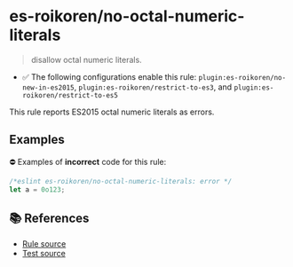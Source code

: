 # es-roikoren/no-octal-numeric-literals
> disallow octal numeric literals.

- ✅ The following configurations enable this rule: `plugin:es-roikoren/no-new-in-es2015`, `plugin:es-roikoren/restrict-to-es3`, and `plugin:es-roikoren/restrict-to-es5`

This rule reports ES2015 octal numeric literals as errors.

## Examples

⛔ Examples of **incorrect** code for this rule:

```js
/*eslint es-roikoren/no-octal-numeric-literals: error */
let a = 0o123;
```

## 📚 References

- [Rule source](https://github.com/roikoren755/eslint-plugin-es/blob/v2.0.1/src/rules/no-octal-numeric-literals.ts)
- [Test source](https://github.com/roikoren755/eslint-plugin-es/blob/v2.0.1/tests/src/rules/no-octal-numeric-literals.ts)
